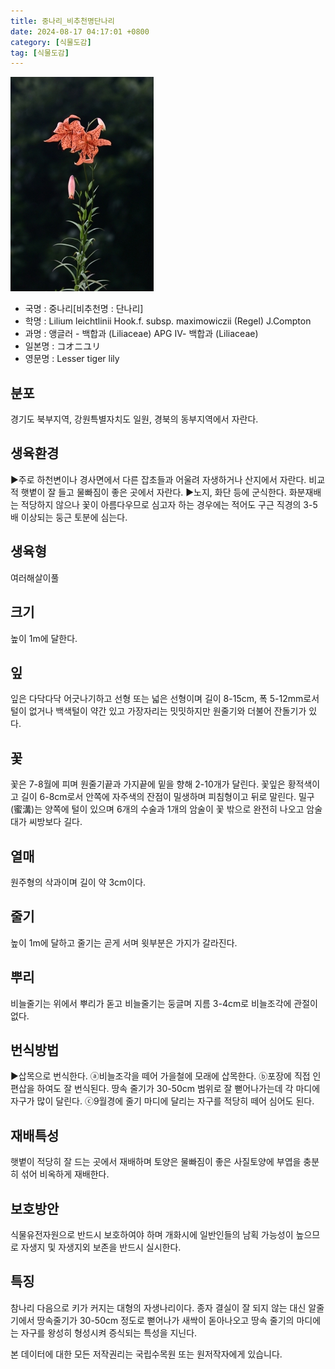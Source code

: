 ```yaml
---
title: 중나리_비추천명단나리
date: 2024-08-17 04:17:01 +0800
category: [식물도감]
tag: [식물도감]
---
```




![중나리[비추천명 : 단나리]](/assets/img/fileUpload/plants/basic/Liliaceae/Lilium/15128/15128_1_th2.jpg)
- 국명 : 중나리[비추천명 : 단나리]
- 학명 : Lilium leichtlinii Hook.f. subsp. maximowiczii (Regel) J.Compton
- 과명 : 앵글러 - 백합과 (Liliaceae) APG Ⅳ- 백합과 (Liliaceae)
- 일본명 : コオニユリ
- 영문명 : Lesser tiger lily


## 분포
경기도 북부지역, 강원특별자치도 일원, 경북의 동부지역에서 자란다.
## 생육환경
▶주로 하천변이나 경사면에서 다른 잡초들과 어울려 자생하거나 산지에서 자란다. 비교적 햇볕이 잘 들고 물빠짐이 좋은 곳에서 자란다.
▶노지, 화단 등에 군식한다. 화분재배는 적당하지 않으나 꽃이 아름다우므로 심고자 하는 경우에는 적어도 구근 직경의 3-5배 이상되는 둥근 토분에 심는다.
## 생육형
여러해살이풀
## 크기
높이 1m에 달한다.
## 잎
잎은 다닥다닥 어긋나기하고 선형 또는 넓은 선형이며 길이 8-15cm, 폭 5-12mm로서 털이 없거나 백색털이 약간 있고 가장자리는 밋밋하지만 원줄기와 더불어 잔돌기가 있다.
## 꽃
꽃은 7-8월에 피며 원줄기끝과 가지끝에 밑을 향해 2-10개가 달린다. 꽃잎은 황적색이고 길이 6-8cm로서 안쪽에 자주색의 잔점이 밀생하며 피침형이고 뒤로 말린다. 밀구(蜜溝)는 양쪽에 털이 있으며 6개의 수술과 1개의 암술이 꽃 밖으로 완전히 나오고 암술대가 씨방보다 길다.
## 열매
원주형의 삭과이며 길이 약 3cm이다.
## 줄기
높이 1m에 달하고 줄기는 곧게 서며 윗부분은 가지가 갈라진다.
## 뿌리
비늘줄기는 위에서 뿌리가 돋고 비늘줄기는 둥글며 지름 3-4cm로 비늘조각에 관절이 없다.
## 번식방법
▶삽목으로 번식한다. 
ⓐ비늘조각을 떼어 가을철에 모래에 삽목한다. 
ⓑ포장에 직접 인편삽을 하여도 잘 번식된다. 땅속 줄기가 30-50cm 범위로 잘 뻗어나가는데 각 마디에 자구가 많이 달린다. 
ⓒ9월경에 줄기 마디에 달리는 자구를 적당히 떼어 심어도 된다.
## 재배특성
햇볕이 적당히 잘 드는 곳에서 재배하며 토양은 물빠짐이 좋은 사질토양에 부엽을 충분히 섞어 비옥하게 재배한다.
## 보호방안
식물유전자원으로 반드시 보호하여야 하며 개화시에 일반인들의 남획 가능성이 높으므로 자생지 및 자생지외 보존을 반드시 실시한다.
## 특징
참나리 다음으로 키가 커지는 대형의 자생나리이다. 종자 결실이 잘 되지 않는 대신 알줄기에서 땅속줄기가 30-50cm 정도로 뻗어나가 새싹이 돋아나오고 땅속 줄기의 마디에는 자구를 왕성히 형성시켜 증식되는 특성을 지닌다.






본 데이터에 대한 모든 저작권리는 국립수목원 또는 원저작자에게 있습니다.

